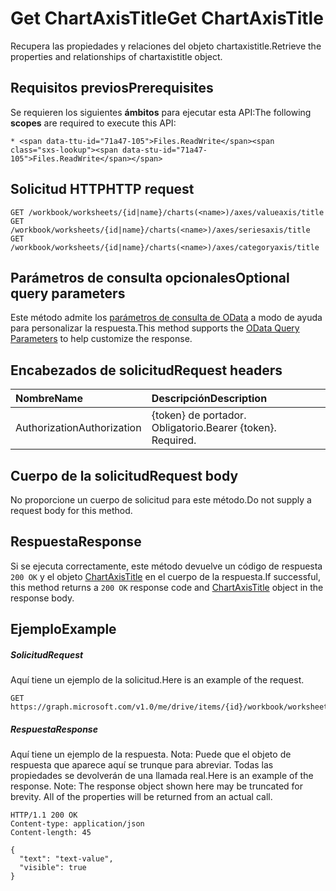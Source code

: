# <a name="get-chartaxistitle"></a><span data-ttu-id="71a47-101">Get ChartAxisTitle</span><span class="sxs-lookup"><span data-stu-id="71a47-101">Get ChartAxisTitle</span></span>

<span data-ttu-id="71a47-102">Recupera las propiedades y relaciones del objeto chartaxistitle.</span><span class="sxs-lookup"><span data-stu-id="71a47-102">Retrieve the properties and relationships of chartaxistitle object.</span></span>
## <a name="prerequisites"></a><span data-ttu-id="71a47-103">Requisitos previos</span><span class="sxs-lookup"><span data-stu-id="71a47-103">Prerequisites</span></span>
<span data-ttu-id="71a47-104">Se requieren los siguientes **ámbitos** para ejecutar esta API:</span><span class="sxs-lookup"><span data-stu-id="71a47-104">The following **scopes** are required to execute this API:</span></span> 

    * <span data-ttu-id="71a47-105">Files.ReadWrite</span><span class="sxs-lookup"><span data-stu-id="71a47-105">Files.ReadWrite</span></span>

## <a name="http-request"></a><span data-ttu-id="71a47-106">Solicitud HTTP</span><span class="sxs-lookup"><span data-stu-id="71a47-106">HTTP request</span></span>
<!-- { "blockType": "ignored" } -->
```http
GET /workbook/worksheets/{id|name}/charts(<name>)/axes/valueaxis/title
GET /workbook/worksheets/{id|name}/charts(<name>)/axes/seriesaxis/title
GET /workbook/worksheets/{id|name}/charts(<name>)/axes/categoryaxis/title
```
## <a name="optional-query-parameters"></a><span data-ttu-id="71a47-107">Parámetros de consulta opcionales</span><span class="sxs-lookup"><span data-stu-id="71a47-107">Optional query parameters</span></span>
<span data-ttu-id="71a47-108">Este método admite los [parámetros de consulta de OData](http://developer.microsoft.com/en-us/graph/docs/overview/query_parameters) a modo de ayuda para personalizar la respuesta.</span><span class="sxs-lookup"><span data-stu-id="71a47-108">This method supports the [OData Query Parameters](http://developer.microsoft.com/en-us/graph/docs/overview/query_parameters) to help customize the response.</span></span>

## <a name="request-headers"></a><span data-ttu-id="71a47-109">Encabezados de solicitud</span><span class="sxs-lookup"><span data-stu-id="71a47-109">Request headers</span></span>
| <span data-ttu-id="71a47-110">Nombre</span><span class="sxs-lookup"><span data-stu-id="71a47-110">Name</span></span>      |<span data-ttu-id="71a47-111">Descripción</span><span class="sxs-lookup"><span data-stu-id="71a47-111">Description</span></span>|
|:----------|:----------|
| <span data-ttu-id="71a47-112">Authorization</span><span class="sxs-lookup"><span data-stu-id="71a47-112">Authorization</span></span>  | <span data-ttu-id="71a47-p101">{token} de portador. Obligatorio.</span><span class="sxs-lookup"><span data-stu-id="71a47-p101">Bearer {token}. Required.</span></span> |


## <a name="request-body"></a><span data-ttu-id="71a47-115">Cuerpo de la solicitud</span><span class="sxs-lookup"><span data-stu-id="71a47-115">Request body</span></span>
<span data-ttu-id="71a47-116">No proporcione un cuerpo de solicitud para este método.</span><span class="sxs-lookup"><span data-stu-id="71a47-116">Do not supply a request body for this method.</span></span>

## <a name="response"></a><span data-ttu-id="71a47-117">Respuesta</span><span class="sxs-lookup"><span data-stu-id="71a47-117">Response</span></span>

<span data-ttu-id="71a47-118">Si se ejecuta correctamente, este método devuelve un código de respuesta `200 OK` y el objeto [ChartAxisTitle](../resources/chartaxistitle.md) en el cuerpo de la respuesta.</span><span class="sxs-lookup"><span data-stu-id="71a47-118">If successful, this method returns a `200 OK` response code and [ChartAxisTitle](../resources/chartaxistitle.md) object in the response body.</span></span>
## <a name="example"></a><span data-ttu-id="71a47-119">Ejemplo</span><span class="sxs-lookup"><span data-stu-id="71a47-119">Example</span></span>
##### <a name="request"></a><span data-ttu-id="71a47-120">Solicitud</span><span class="sxs-lookup"><span data-stu-id="71a47-120">Request</span></span>
<span data-ttu-id="71a47-121">Aquí tiene un ejemplo de la solicitud.</span><span class="sxs-lookup"><span data-stu-id="71a47-121">Here is an example of the request.</span></span>
<!-- {
  "blockType": "request",
  "name": "get_chartaxistitle"
}-->
```http
GET https://graph.microsoft.com/v1.0/me/drive/items/{id}/workbook/worksheets/{id|name}/charts(<name>)/axes/valueaxis/title
```
##### <a name="response"></a><span data-ttu-id="71a47-122">Respuesta</span><span class="sxs-lookup"><span data-stu-id="71a47-122">Response</span></span>
<span data-ttu-id="71a47-p102">Aquí tiene un ejemplo de la respuesta. Nota: Puede que el objeto de respuesta que aparece aquí se trunque para abreviar. Todas las propiedades se devolverán de una llamada real.</span><span class="sxs-lookup"><span data-stu-id="71a47-p102">Here is an example of the response. Note: The response object shown here may be truncated for brevity. All of the properties will be returned from an actual call.</span></span>
<!-- {
  "blockType": "response",
  "truncated": true,
  "@odata.type": "microsoft.graph.chartAxisTitle"
} -->
```http
HTTP/1.1 200 OK
Content-type: application/json
Content-length: 45

{
  "text": "text-value",
  "visible": true
}
```

<!-- uuid: 8fcb5dbc-d5aa-4681-8e31-b001d5168d79
2015-10-25 14:57:30 UTC -->
<!-- {
  "type": "#page.annotation",
  "description": "Get ChartAxisTitle",
  "keywords": "",
  "section": "documentation",
  "tocPath": ""
}-->